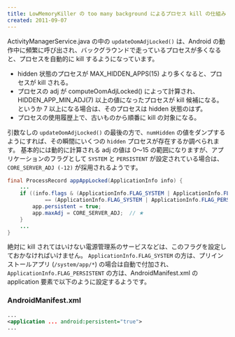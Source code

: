 ```yaml
---
title: LowMemoryKiller の too many background によるプロセス kill の仕組み
created: 2011-09-07
---
```


ActivityManagerService.java の中の `updateOomAdjLocked()` は、Android の動作中に頻繁に呼び出され、バックグラウンドで走っているプロセスが多くなると、プロセスを自動的に kill するようになっています。

- hidden 状態のプロセスが MAX_HIDDEN_APPS(15) より多くなると、プロセスが kill される。
- プロセスの adj が computeOomAdjLocked() によって計算され、HIDDEN_APP_MIN_ADJ(7) 以上の値になったプロセスが kill 候補になる。というか 7 以上になる場合は、そのプロセスは hidden 状態のはず。
- プロセスの使用履歴上で、古いものから順番に kill の対象になる。

引数なしの `updateOomAdjLocked()` の最後の方で、`numHidden` の値をダンプするようにすれば、その瞬間にいくつの `hidden` プロセスが存在するか調べられます。
基本的には動的に計算される adj の値は 0～15 の範囲になりますが、アプリケーションのフラグとして `SYSTEM` と `PERSISTENT` が設定されている場合は、`CORE_SERVER_ADJ (-12)` が採用されるようです。

```java
final ProcessRecord appAppLocked(ApplicationInfo info) {
    ...
    if ((info.flags & (ApplicationInfo.FLAG_SYSTEM | ApplicationInfo.FLAG_PERSISTENT))
            == (ApplicationInfo.FLAG_SYSTEM | ApplicationInfo.FLAG_PERSISTENT)) {
        app.persistent = true;
        app.maxAdj = CORE_SERVER_ADJ;  // ★
    }
    ...
}
```

絶対に kill されてはいけない電源管理系のサービスなどは、このフラグを設定しておかなければいけません。
`ApplicationInfo.FLAG_SYSTEM` の方は、プリインストールアプリ (`/system/app/*`) の場合は自動で付加され、`ApplicationInfo.FLAG_PERSISTENT` の方は、AndroidManifest.xml の application 要素で以下のように設定するようです。

### AndroidManifest.xml

```xml
...
<application ... android:persistent="true">
...
```

